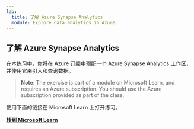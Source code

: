 ```yaml
---
lab:
  title: 了解 Azure Synapse Analytics
  module: Explore data analytics in Azure
---
```


## <a name="explore-azure-synapse-analytics"></a>了解 Azure Synapse Analytics

在本练习中，你将在 Azure 订阅中预配一个 Azure Synapse Analytics 工作区，并使用它来引入和查询数据。

> <bpt id="p1">**</bpt>Note<ept id="p1">**</ept>: The exercise is part of a module on Microsoft Learn, and requires an Azure subscription. You should use the Azure subscription provided as part of the class.

使用下面的链接在 Microsoft Learn 上打开练习。

**[转到 Microsoft Learn](https://docs.microsoft.com/learn/modules/examine-components-of-modern-data-warehouse/5-exercise-azure-synapse#provision-an-azure-synapse-analytics-workspace)**
